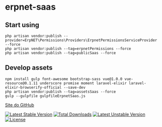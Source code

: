 # erpnet-saas

## Start using
```shell
php artisan vendor:publish --provider=ErpNET\Permissions\Providers\ErpnetPermissionsServiceProvider --force
php artisan vendor:publish --tag=erpnetPermissions --force
php artisan vendor:publish --tag=publicSaas --force
```

## Develop assets
```shell
npm install gulp font-awesome bootstrap-sass vue@1.0.0 vue-resource@0.1.11 underscore promise moment laravel-elixir laravel-elixir-browserify-official --save-dev
php artisan vendor:publish --tag=assetsSaas --force
gulp --gulpfile gulpfileErpnetSaas.js
```

[Site do GitHub](https://github.com/lucianobapo/erpnet-saas)

[![Latest Stable Version](https://poser.pugx.org/ilhanet/erpnet-saas/v/stable)](https://packagist.org/packages/ilhanet/erpnet-saas) 
[![Total Downloads](https://poser.pugx.org/ilhanet/erpnet-saas/downloads)](https://packagist.org/packages/ilhanet/erpnet-saas) 
[![Latest Unstable Version](https://poser.pugx.org/ilhanet/erpnet-saas/v/unstable)](https://packagist.org/packages/ilhanet/erpnet-saas) 
[![License](https://poser.pugx.org/ilhanet/erpnet-saas/license)](https://packagist.org/packages/ilhanet/erpnet-saas)